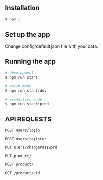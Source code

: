 ## Installation

```bash
$ npm i
```  

## Set up the app 

Change config/default.json file with your data.

## Running the app

```bash
# development
$ npm run start

# watch mode
$ npm run start:dev

# production mode
$ npm run start:prod
```  

## API REQUESTS

```http
POST users/login 
```
```http
POST users/register 
```
```http
PUT users/changePassword 
```
```http 
PUT product/ 
``` 
```http 
POST product/  
```  
```http 
GET /product/:id 
```